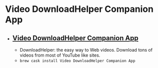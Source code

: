 # Video DownloadHelper Companion App
- [Video DownloadHelper Companion App](https://www.downloadhelper.net/install-coapp)
  - 
  - DownloadHelper: the easy way to Web videos. Download tons of videos from most of YouTube like sites.
  - `brew cask install Video DownloadHelper Companion App`
